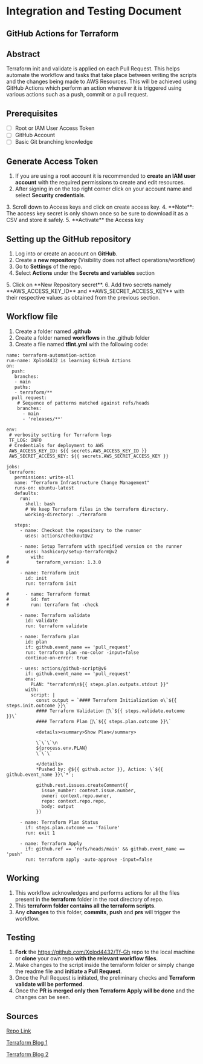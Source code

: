 # Integration and Testing Document

## GitHub Actions for Terraform

## Abstract
Terraform init and validate is applied on each Pull Request. This helps automate the workflow and tasks that take place between writing the scripts and the changes being made to AWS Resources. This will be achieved using GitHub Actions which perform an action whenever it is triggered using various actions such as a push, commit or a pull request.

## Prerequisites
- [ ] Root or IAM User Access Token
- [ ] GitHub Account
- [ ] Basic Git branching knowledge

## Generate Access Token
1. If you are using a root account it is recommended to **create an IAM user account** with the required permissions to create and edit resources.
2. After signing in on the top right corner click on your account name and select **Security credentials**.
<IMG1>
3. Scroll down to Access keys and click on create access key.
4. **Note**: The access key secret is only shown once so be sure to download it as a CSV and store it safely.
5. **Activate** the Access key
  
## Setting up the GitHub repository
1. Log into or create an account on **GitHub**.
2. Create a **new repository** (Visibility does not affect operations/workflow)
3. Go to **Settings** of the repo.
4. Select **Actions** under the **Secrets and variables** section
<IMG2>
5. Click on **New Repository secret**.
6. Add two secrets namely **AWS_ACCESS_KEY_ID** and **AWS_SECRET_ACCESS_KEY** with their respective values as obtained from the previous section.

## Workflow file
1. Create a folder named **.github**
2. Create a folder named **workflows** in the .github folder
3. Create a file named **tfint.yml** with the following code:

```
name: terraform-automation-action
run-name: Xplod4432 is learning GitHub Actions
on:
  push:
   branches:
   - main
   paths:
   - terraform/**
  pull_request:
    # Sequence of patterns matched against refs/heads
    branches:    
      - main
      - 'releases/**'

env:
 # verbosity setting for Terraform logs
 TF_LOG: INFO
 # Credentials for deployment to AWS
 AWS_ACCESS_KEY_ID: ${{ secrets.AWS_ACCESS_KEY_ID }}
 AWS_SECRET_ACCESS_KEY: ${{ secrets.AWS_SECRET_ACCESS_KEY }}
 
jobs:
 terraform:
   permissions: write-all
   name: "Terraform Infrastructure Change Management"
   runs-on: ubuntu-latest
   defaults:
     run:
       shell: bash
       # We keep Terraform files in the terraform directory.
       working-directory: ./terraform
 
   steps:
     - name: Checkout the repository to the runner
       uses: actions/checkout@v2
 
     - name: Setup Terraform with specified version on the runner
       uses: hashicorp/setup-terraform@v2
#        with:
#          terraform_version: 1.3.0
    
     - name: Terraform init
       id: init
       run: terraform init
 
#      - name: Terraform format
#        id: fmt
#        run: terraform fmt -check
    
     - name: Terraform validate
       id: validate
       run: terraform validate
 
     - name: Terraform plan
       id: plan
       if: github.event_name == 'pull_request'
       run: terraform plan -no-color -input=false
       continue-on-error: true
    
     - uses: actions/github-script@v6
       if: github.event_name == 'pull_request'
       env:
         PLAN: "terraform\n${{ steps.plan.outputs.stdout }}"
       with:
         script: |
           const output = `#### Terraform Initialization ⚙️\`${{ steps.init.outcome }}\`
           #### Terraform Validation 🤖\`${{ steps.validate.outcome }}\`
           #### Terraform Plan 📖\`${{ steps.plan.outcome }}\`
 
           <details><summary>Show Plan</summary>
 
           \`\`\`\n
           ${process.env.PLAN}
           \`\`\`
 
           </details>
           *Pushed by: @${{ github.actor }}, Action: \`${{ github.event_name }}\`*`;
 
           github.rest.issues.createComment({
             issue_number: context.issue.number,
             owner: context.repo.owner,
             repo: context.repo.repo,
             body: output
           })
 
     - name: Terraform Plan Status
       if: steps.plan.outcome == 'failure'
       run: exit 1
 
     - name: Terraform Apply
       if: github.ref == 'refs/heads/main' && github.event_name == 'push'
       run: terraform apply -auto-approve -input=false
```

## Working
1. This workflow acknowledges and performs actions for all the files present in the **terraform** folder in the root directory of repo.
2. This **terraform folder contains all the terraform scripts**.
3. Any **changes** to this folder, **commits**, **push** and **prs** will trigger the workflow.

## Testing
1. **Fork** the https://github.com/Xplod4432/Tf-Gh repo to the local machine or **clone** your own repo **with the relevant workflow files**.
2. Make changes to the script inside the terraform folder or simply change the readme file and **initiate a Pull Request**. 
3. Once the Pull Request is initiated, the preliminary checks and **Terraform validate will be performed**.
4. Once the **PR is merged only then Terraform Apply will be done** and the changes can be seen.

## Sources
[Repo Link](https://github.com/Xplod4432/Tf-Gh)

[Terraform Blog 1](https://spacelift.io/blog/github-actions-terraform)

[Terraform Blog 2](https://gaunacode.com/deploying-terraform-at-scale-with-github-actions)
